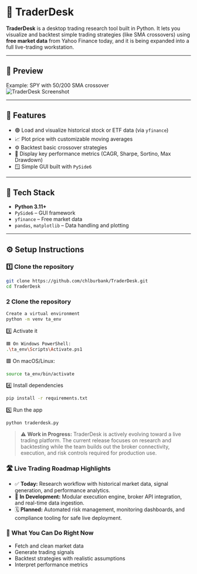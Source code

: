 # 🧠 TraderDesk

**TraderDesk** is a desktop trading research tool built in Python.
It lets you visualize and backtest simple trading strategies (like SMA crossovers) using **free market data** from Yahoo Finance today, and it is being expanded into a full live-trading workstation.

---

## 📸 Preview
Example: SPY with 50/200 SMA crossover  
![TraderDesk Screenshot](docs/screenshot.png)

---

## 🚀 Features
- 🟢 Load and visualize historical stock or ETF data (via `yfinance`)
- 📈 Plot price with customizable moving averages
- ⚙️ Backtest basic crossover strategies
- 🧮 Display key performance metrics (CAGR, Sharpe, Sortino, Max Drawdown)
- 🪟 Simple GUI built with `PySide6`

---

## 🧩 Tech Stack
- **Python 3.11+**
- `PySide6` – GUI framework  
- `yfinance` – Free market data  
- `pandas`, `matplotlib` – Data handling and plotting  

---

## ⚙️ Setup Instructions

### 1️⃣ Clone the repository
```bash
git clone https://github.com/chlburbank/TraderDesk.git
cd TraderDesk
```

### 2 Clone the repository
```bash
Create a virtual environment
python -m venv ta_env
```

3️⃣ Activate it
```bash
🟦 On Windows PowerShell:
.\ta_env\Scripts\Activate.ps1
```

🟩 On macOS/Linux:
```bash
source ta_env/bin/activate
```

4️⃣ Install dependencies
```bash
pip install -r requirements.txt
```

5️⃣ Run the app
```bash
python traderdesk.py
```

> ⚠️ **Work in Progress:** TraderDesk is actively evolving toward a live trading platform. The current release focuses on research and backtesting while the team builds out the broker connectivity, execution, and risk controls required for production use.

### 🛣️ Live Trading Roadmap Highlights
- ✅ **Today:** Research workflow with historical market data, signal generation, and performance analytics.
- 🚧 **In Development:** Modular execution engine, broker API integration, and real-time data ingestion.
- 🗓️ **Planned:** Automated risk management, monitoring dashboards, and compliance tooling for safe live deployment.

### 🧭 What You Can Do Right Now
- Fetch and clean market data
- Generate trading signals
- Backtest strategies with realistic assumptions
- Interpret performance metrics
